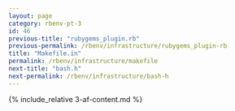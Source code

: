 ```yaml
---
layout: page
category: rbenv-pt-3
id: 46
previous-title: "rubygems_plugin.rb"
previous-permalink: /rbenv/infrastructure/rubygems_plugin-rb
title: "Makefile.in"
permalink: /rbenv/infrastructure/makefile
next-title: "bash.h"
next-permalink: /rbenv/infrastructure/bash-h
---
```


{% include_relative 3-af-content.md %}
